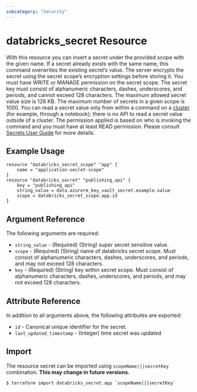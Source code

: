 ```yaml
---
subcategory: "Security"
---
```

# databricks_secret Resource

With this resource you can insert a secret under the provided scope with the given name. If a secret already exists with the same name, this command overwrites the existing secret’s value. The server encrypts the secret using the secret scope’s encryption settings before storing it. You must have WRITE or MANAGE permission on the secret scope. The secret key must consist of alphanumeric characters, dashes, underscores, and periods, and cannot exceed 128 characters. The maximum allowed secret value size is 128 KB. The maximum number of secrets in a given scope is 1000. You can read a secret value only from within a command on a [cluster](cluster.md) (for example, through a notebook); there is no API to read a secret value outside of a cluster. The permission applied is based on who is invoking the command and you must have at least READ permission. Please consult [Secrets User Guide](https://docs.databricks.com/security/secrets/index.html#secrets-user-guide) for more details.

## Example Usage

```hcl
resource "databricks_secret_scope" "app" {
    name = "application-secret-scope"
}
resource "databricks_secret" "publishing_api" {
    key = "publishing_api"
    string_value = data.azurerm_key_vault_secret.example.value
    scope = databricks_secret_scope.app.id
}
```

## Argument Reference

The following arguments are required:

* `string_value` - (Required) (String) super secret sensitive value.
* `scope` - (Required) (String) name of databricks secret scope. Must consist of alphanumeric characters, dashes, underscores, and periods, and may not exceed 128 characters.
* `key` - (Required) (String) key within secret scope. Must consist of alphanumeric characters, dashes, underscores, and periods, and may not exceed 128 characters.


## Attribute Reference

In addition to all arguments above, the following attributes are exported:

* `id` - Canonical unique identifier for the secret.
* `last_updated_timestamp` - (Integer) time secret was updated


## Import

The resource secret can be imported using `scopeName|||secretKey` combination. **This may change in future versions.**

```bash
$ terraform import databricks_secret.app `scopeName|||secretKey`
```